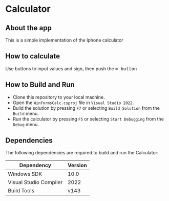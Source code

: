 # Calculator
## About the app
This is a simple implementation of the Iphone calculator
## How to calculate
Use buttons to input values and sign, then push the <kbd>=<kbd> button
## How to Build and Run
- Clone this repository to your local machine.
- Open the `WinFormsCalc.csproj` file in `Visual Studio 2022`.
- Build the solution by pressing `F7` or selecting `Build Solution` from the `Build` menu.
- Run the calculator by pressing `F5` or selecting `Start Debugging` from the `Debug` menu.
## Dependencies
The following dependencies are required to build and run the Calculator:

| Dependency | Version |
|------------|---------|
| Windows SDK | 10.0    |
| Visual Studio Compiler | 2022 |
| Build Tools | v143 |
